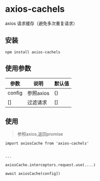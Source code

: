 # axios-cachels
axios 请求缓存（避免多次重复请求）

## 安装


```
npm install axios-cachels
```

## 使用参数

| 参数 | 说明 | 默认值 |
| ------ | ------ | ------ |
| config | 参照axios | {} |
| [] | 过滤请求 | [] |


## 使用

> 参照axios,返回promise

```
import axiosCache from 'axios-cachels'


...

axiosCache.interceptors.request.use(....)

await axiosCache(config])

```
